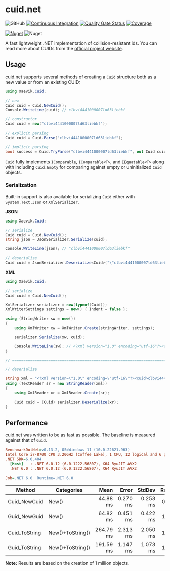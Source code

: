 # cuid.net

![GitHub](https://img.shields.io/github/license/xaevik/cuid.net?logo=github&style=flat) [![Continuous Integration](https://github.com/xaevik/cuid.net/actions/workflows/ci.yaml/badge.svg)](https://github.com/xaevik/cuid.net/actions/workflows/ci.yaml) [![Quality Gate Status](https://sonarcloud.io/api/project_badges/measure?project=cuid.net&metric=alert_status)](https://sonarcloud.io/summary/overall?id=cuid.net) [![Coverage](https://sonarcloud.io/api/project_badges/measure?project=cuid.net&metric=coverage)](https://sonarcloud.io/summary/overall?id=cuid.net) 

[![Nuget](https://img.shields.io/nuget/v/cuid.net)](https://www.nuget.org/packages/cuid.net/) ![Nuget](https://img.shields.io/nuget/dt/cuid.net)

A fast lightweight .NET implementation of collision-resistant ids. You can read more about CUIDs from the [official project website](https://usecuid.org/).

## Usage

cuid.net supports several methods of creating a `Cuid` structure both as a new value or from an existing CUID: 

```csharp
using Xaevik.Cuid;

// new
Cuid cuid = Cuid.NewCuid();
Console.WriteLine(cuid); // clbvi4441000007ld63liebkf

// constructor
Cuid cuid = new("clbvi4441000007ld63liebkf");

// explicit parsing
Cuid cuid = Cuid.Parse("clbvi4441000007ld63liebkf");

// implicit parsing
bool success = Cuid.TryParse("clbvi4441000007ld63liebkf", out Cuid cuid);
```

`Cuid` fully implements `IComparable`, `IComparable<T>`, and `IEquatable<T>` along with including `Cuid.Empty` for comparing against empty or uninitialized `Cuid` objects.

### Serialization

Built-in support is also available for serializing `Cuid` either with `System.Text.Json` or `XmlSerializer`.  

**JSON**
```csharp
using Xaevik.Cuid;

// serialize
Cuid cuid = Cuid.NewCuid();
string json = JsonSerializer.Serialize(cuid);

Console.WriteLine(json); // "clbvi4441000007ld63liebkf"

// deserialize
Cuid cuid = JsonSerializer.Deserialize<Cuid>("\"clbvi4441000007ld63liebkf\"");
```

**XML**
```csharp
using Xaevik.Cuid;

// serialize
Cuid cuid = Cuid.NewCuid();

XmlSerializer serializer = new(typeof(Cuid));
XmlWriterSettings settings = new() { Indent = false };

using (StringWriter sw = new())
{
    using XmlWriter xw = XmlWriter.Create(stringWriter, settings);

    serializer.Serialize(xw, cuid);

    Console.WriteLine(sw); // <?xml version="1.0" encoding="utf-16"?><cuid>clbvi4441000007ld63liebkf</cuid>
}

// ====================================================================================================

// deserialize

string xml = "<?xml version=\"1.0\" encoding=\"utf-16\"?><cuid>clbvi4441000007ld63liebkf</cuid>";
using (TextReader sr = new StringReader(xml))
{
    using XmlReader xr = XmlReader.Create(sr);
    
    Cuid cuid = (Cuid) serializer.Deserialize(xr);
}
```
## Performance

cuid.net was written to be as fast as possible. The baseline is measured against that of `Guid`.

``` ini
BenchmarkDotNet=v0.13.2, OS=Windows 11 (10.0.22621.963)
Intel Core i7-8700 CPU 3.20GHz (Coffee Lake), 1 CPU, 12 logical and 6 physical cores
.NET SDK=6.0.404
  [Host]   : .NET 6.0.12 (6.0.1222.56807), X64 RyuJIT AVX2
  .NET 6.0 : .NET 6.0.12 (6.0.1222.56807), X64 RyuJIT AVX2

Job=.NET 6.0  Runtime=.NET 6.0  
```
| Method        | Categories       |      Mean |    Error |   StdDev | Ratio |
|---------------|------------------|----------:|---------:|---------:|------:|
| Cuid_NewCuid  | New()            |  44.88 ms | 0.270 ms | 0.253 ms |  0.69 |
| Guid_NewGuid  | New()            |  64.82 ms | 0.451 ms | 0.422 ms |  1.00 |
|               |                  |           |          |          |       |
| Cuid_ToString | New()+ToString() | 264.79 ms | 2.313 ms | 2.050 ms |  1.38 |
| Guid_ToString | New()+ToString() | 191.59 ms | 1.147 ms | 1.073 ms |  1.00 |

**Note:** Results are based on the creation of 1 million objects.

